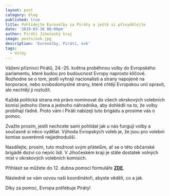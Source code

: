 ```yaml
---
layout: post
category: blog
published: true
title: Pohlídejte Eurovolby za Piráty a ještě si přivydělejte
date: '2019-03-30 08:08pm'
author: Piráti Jihočeský kraj
image: posts/ovk.jpg
description: 'Eurovolby, Piráti, ovk'
tags:
  - Volby
---
```

Vážení příznivci Pirátů, 24.-25. května proběhnou volby do Evropského parlamentu, které budou pro budoucnost Evropy naprosto klíčové. Rozhodne se o tom, jestli vyhrají nacionalisti a strany napojené na korporace, nebo svobodomyslné strany, které chtějí Evropskou unii opravit, ale nechtějí ji rozložit.

Každá politická strana má právo nominovat do všech okrskových volebních komisí jednoho člena a jednoho náhradníka, aby dohlédli na to, že volby probíhají řádně. Proto vám i Piráti nabízejí tuto brigádu a prosíme vás o pomoc. 

Zvažte prosím, jestli nechcete sami pohlídat jak u nás fungují volby a současně si něco vydělat. Výhoda Evropských voleb je, že jsou pro volební komise suverénně nejjednodušší.

Nasdílejte, prosím, tuto možnost svým přátelům, ať se o této občanské brigádě dozví co nejvíc lidí. V Jihočeském kraji je stále dostatek volných míst v okrskových volebních komisích.

Přihlásit se můžete do 12. dubna pomocí formuláře [**ZDE**](https://ovk.pirati.cz/).

Následně se vám ozvou naši koordinátoři, abyste věděli, co a jak.

Díky za pomoc, Evropa potřebuje Piráty!
